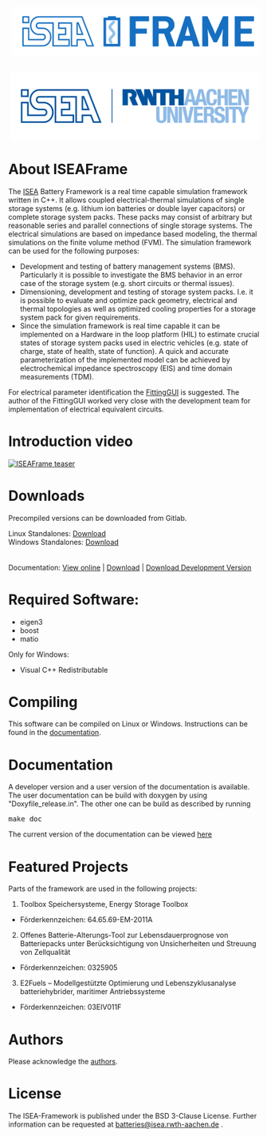 

<pre>
 
 <img src="misc/images/logo.jpg" /> 

</pre>

<div align=right>
<a href="http://www.isea.rwth-aachen.de/">  <img src="misc/images/logo_isea.png" width="500" /> </a>
</div>

About ISEAFrame
==============================
The <a href=http://www.isea.rwth-aachen.de/>ISEA</a> Battery Framework is a real time capable simulation framework  written in C++. It allows coupled electrical-thermal simulations of single storage systems (e.g. lithium ion batteries or double layer capacitors) or complete storage system packs. These packs may consist of arbitrary but reasonable series and parallel connections of single storage systems. The electrical simulations are based on impedance based modeling, the thermal simulations on the finite volume method (FVM).
The simulation framework can be used for the following purposes:
+ Development and testing of battery management systems (BMS). Particularly it is possible to investigate the BMS behavior in an error case of the storage system (e.g. short circuits or thermal issues).
+ Dimensioning, development and testing of storage system packs. I.e. it is possible to evaluate and optimize pack geometry, electrical and thermal topologies as well as optimized cooling properties for a storage system pack for given requirements.
+ Since the simulation framework is real time capable it can be implemented on a Hardware in the loop platform (HIL) to estimate crucial states of storage system packs used in electric vehicles (e.g. state of charge, state of health, state of function). A quick and accurate parameterization of the implemented model can be achieved by electrochemical impedance spectroscopy (EIS) and time domain measurements (TDM).


For electrical parameter identification the [FittingGUI](https://github.com/HWitz/FittingGUI ) is suggested.
The author of the FittingGUI worked very close with the development team for implementation of electrical equivalent circuits.


Introduction video
===================
[![ISEAFrame teaser](http://img.youtube.com/vi/mcJhqVV0yNU/0.jpg)](http://www.youtube.com/watch?v=mcJhqVV0yNU "ISEAFrame teaser")


Downloads
=========
Precompiled versions can be downloaded from Gitlab.

Linux Standalones: [Download](https://git.rwth-aachen.de/isea/framework/-/jobs/artifacts/main/download?job=linux_standalones)<br/>
Windows Standalones: [Download](https://git.rwth-aachen.de/isea/framework/-/jobs/artifacts/main/download?job=windows_standalones)<br/>
<br/><br/>
Documentation: [View online](https://isea.pages.rwth-aachen.de/framework) | [Download](https://git.rwth-aachen.de/isea/framework/-/jobs/artifacts/main/download?job=documentation) | [Download Development Version](https://git.rwth-aachen.de/isea/framework/-/jobs/artifacts/main/download?job=development_documentation)


Required Software:
==============================
+ eigen3
+ boost
+ matio

Only for Windows:
+ Visual C++ Redistributable

Compiling
=========
This software can be compiled on Linux or Windows. Instructions can be found in the [documentation](https://isea.pages.rwth-aachen.de/framework/compiling.html).

Documentation
=========
A developer version and a user version of the documentation is available.
The user documentation can be build with doxygen by using "Doxyfile_release.in".
The other one can be build as described by running 
<pre>
make doc 
</pre>

The current version of the documentation can be viewed [here](https://isea.pages.rwth-aachen.de/framework)

Featured Projects
=================
Parts of the framework are used in the following projects:
1. Toolbox Speichersysteme, Energy Storage Toolbox 
  * Förderkennzeichen: 64.65.69-EM-2011A

2. Offenes Batterie-Alterungs-Tool zur Lebensdauerprognose von Batteriepacks unter Berücksichtigung von Unsicherheiten und Streuung von Zellqualität
  * Förderkennzeichen: 0325905

3. E2Fuels – Modellgestützte Optimierung und Lebenszyklusanalyse batteriehybrider, maritimer Antriebssysteme
  * Förderkennzeichen: 03EIV011F

Authors
===========
Please acknowledge the [authors](DevelopmentTeam.md).

License
=========
The ISEA-Framework is published under the BSD 3-Clause License.
Further information can be requested at batteries@isea.rwth-aachen.de .


